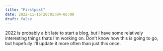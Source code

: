 ```yaml
---
title: "Firstpost"
date: 2022-11-15T20:01:04-06:00
draft: false
---
```


2022 is probably a bit late to start a blog, but I have some relatively interesting things thats I'm working on. Don't know how this is going to go, but hopefully I'll update it more often than just this once.
